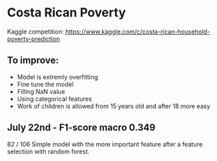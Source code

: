 # Costa Rican Poverty

Kaggle competition: https://www.kaggle.com/c/costa-rican-household-poverty-prediction

## To improve:
* Model is extremly overfitting
* Fine tune the model
* Filling NaN value
* Using categorical features
* Work of children is allowed from 15 years old and after 18 more easy

## July 22nd - F1-score macro 0.349
82 / 106
Simple model with the more important feature after a feature selection with random forest.
